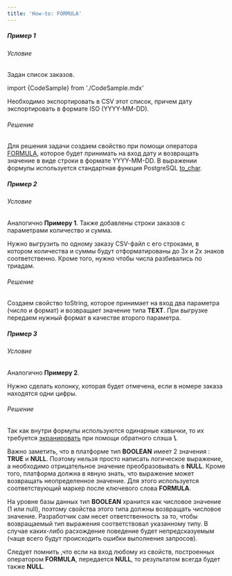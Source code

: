 ```yaml
---
title: 'How-to: FORMULA'
---
```


##### Пример 1

###### Условие

Задан список заказов.

import {CodeSample} from './CodeSample.mdx'

<CodeSample url="https://documentation.lsfusion.org/sample?file=UseCaseFormula&block=sample1"/>

Необходимо экспортировать в CSV этот список, причем дату экспортировать в формате ISO (YYYY-MM-DD).

###### Решение

<CodeSample url="https://documentation.lsfusion.org/sample?file=UseCaseFormula&block=solution1"/>

Для решения задачи создаем свойство при помощи оператора [FORMULA](Оператор_FORMULA.md), которое будет принимать на вход дату и возвращать значение в виде строки в формате YYYY-MM-DD. В выражении формулы используется стандартная функция PostgreSQL [to\_char](https://www.postgresql.org/docs/11/functions-formatting.html).

##### Пример 2

###### Условие

Аналогично **Примеру 1**. Также добавлены строки заказов с параметрами количество и сумма.

<CodeSample url="https://documentation.lsfusion.org/sample?file=UseCaseFormula&block=sample2"/>

Нужно выгрузить по одному заказу CSV-файл с его строками, в котором количества и суммы будут отформатированы до 3х и 2х знаков соответственно. Кроме того, нужно чтобы числа разбивались по триадам.

###### Решение

<CodeSample url="https://documentation.lsfusion.org/sample?file=UseCaseFormula&block=solution2"/>

Создаем свойство toString, которое принимает на вход два параметра (число и формат) и возвращает значение типа **TEXT**. При выгрузке передаем нужный формат в качестве второго параметра.

##### Пример 3

###### Условие

Аналогично **Примеру 2**.

Нужно сделать колонку, которая будет отмечена, если в номере заказа находятся одни цифры.

###### Решение

<CodeSample url="https://documentation.lsfusion.org/sample?file=UseCaseFormula&block=solution3"/>

Так как внутри формулы используются одинарные кавычки, то их требуется [экранировать](https://ru.wikipedia.org/wiki/%D0%AD%D0%BA%D1%80%D0%B0%D0%BD%D0%B8%D1%80%D0%BE%D0%B2%D0%B0%D0%BD%D0%B8%D0%B5_%D1%81%D0%B8%D0%BC%D0%B2%D0%BE%D0%BB%D0%BE%D0%B2) при помощи обратного слэша **\\**.

Важно заметить, что в платформе тип **BOOLEAN** имеет 2 значения : **TRUE** и **NULL**. Поэтому нельзя просто написать логическое выражение, а необходимо отрицательное значение преобразовывать в **NULL**. Кроме того, платформа должна в явную знать, что выражение может возвращать неопределенное значение. Для этого используется соответствующий маркер после ключевого слова **FORMULA**.

На уровне базы данных тип **BOOLEAN** хранится как числовое значение (1 или null), поэтому свойства этого типа должны возвращать числовое значение. Разработчик сам несет ответственность за то, чтобы возвращаемый тип выражения соответствовал указанному типу. В случае каких-либо расхождение поведение будет непредсказуемым (чаще всего будут происходить ошибки выполнения запросов).

Следует помнить ,что если на вход любому из свойств, построенных оператором **FORMULA**, передается **NULL**, то результатом всегда будет также **NULL**.

  
